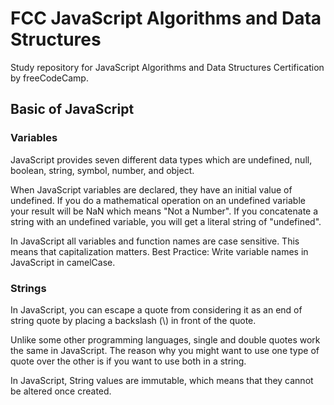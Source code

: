 # FCC JavaScript Algorithms and Data Structures
Study repository for JavaScript Algorithms and Data Structures Certification by freeCodeCamp.

## Basic of JavaScript

### Variables
JavaScript provides seven different data types which are undefined, null, boolean, string, symbol, number, and object.

When JavaScript variables are declared, they have an initial value of undefined. If you do a mathematical operation on an undefined variable your result will be NaN which means "Not a Number". If you concatenate a string with an undefined variable, you will get a literal string of "undefined".

In JavaScript all variables and function names are case sensitive. This means that capitalization matters. Best Practice: Write variable names in JavaScript in camelCase.

### Strings
In JavaScript, you can escape a quote from considering it as an end of string quote by placing a backslash (\\) in front of the quote.

Unlike some other programming languages, single and double quotes work the same in JavaScript. The reason why you might want to use one type of quote over the other is if you want to use both in a string. 

In JavaScript, String values are immutable, which means that they cannot be altered once created.
